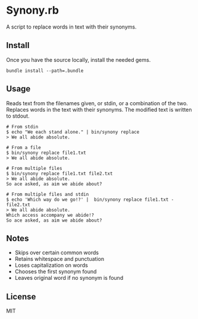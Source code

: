 # Synony.rb

A script to replace words in text with their synonyms.

## Install

Once you have the source locally, install the needed gems.

`bundle install --path=.bundle`

## Usage

Reads text from the filenames given, or stdin, or a combination of the two. Replaces words in the text with their synonyms. The modified text is written to stdout.

```
# From stdin
$ echo "We each stand alone." | bin/synony replace
> We all abide absolute.

# From a file
$ bin/synony replace file1.txt
> We all abide absolute.

# From multiple files
$ bin/synony replace file1.txt file2.txt
> We all abide absolute.
So ace asked, as aim we abide about?

# From multiple files and stdin
$ echo 'Which way do we go!?' |  bin/synony replace file1.txt - file2.txt
> We all abide absolute.
Which access accompany we abide!?
So ace asked, as aim we abide about?
```

## Notes

- Skips over certain common words
- Retains whitespace and punctuation
- Loses capitalization on words
- Chooses the first synonym found
- Leaves original word if no synonym is found

## License

MIT

